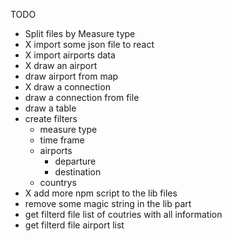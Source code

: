 TODO

* Split files by Measure type
* X import some json file to react
* X import airports data
* X draw an airport
* draw airport from map
* X draw a connection
* draw a connection from file
* draw a table
* create filters
    * measure type
    * time frame
    * airports
        * departure
        * destination
    * countrys
* X add more npm script to the lib files
* remove some magic string in the lib part
* get filterd file list of coutries with all information
* get filterd file airport list